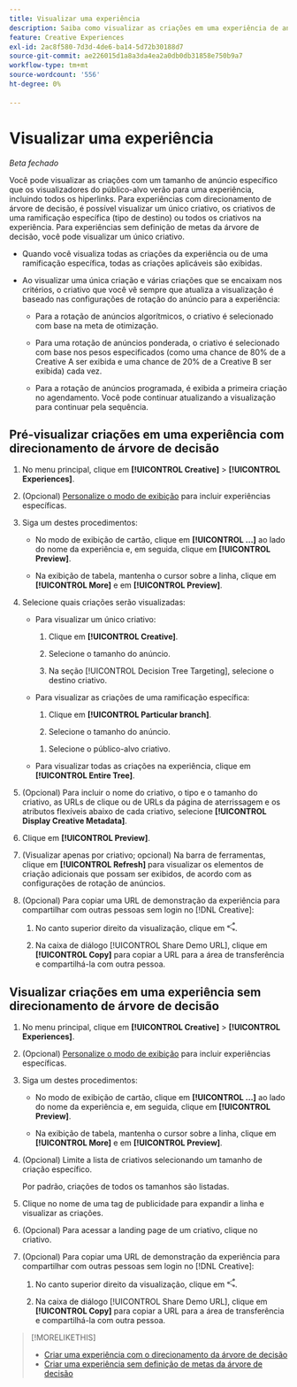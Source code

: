 ```yaml
---
title: Visualizar uma experiência
description: Saiba como visualizar as criações em uma experiência de anúncio.
feature: Creative Experiences
exl-id: 2ac8f580-7d3d-4de6-ba14-5d72b30188d7
source-git-commit: ae226015d1a8a3da4ea2a0db0db31858e750b9a7
workflow-type: tm+mt
source-wordcount: '556'
ht-degree: 0%

---
```


# Visualizar uma experiência

*Beta fechado*

Você pode visualizar as criações com um tamanho de anúncio específico que os visualizadores do público-alvo verão para uma experiência, incluindo todos os hiperlinks. Para experiências com direcionamento de árvore de decisão, é possível visualizar um único criativo, os criativos de uma ramificação específica (tipo de destino) ou todos os criativos na experiência. Para experiências sem definição de metas da árvore de decisão, você pode visualizar um único criativo. <!-- verify -->

* Quando você visualiza todas as criações da experiência ou de uma ramificação específica, todas as criações aplicáveis são exibidas.

* Ao visualizar uma única criação e várias criações que se encaixam nos critérios, o criativo que você vê sempre que atualiza a visualização é baseado nas configurações de rotação do anúncio para a experiência:

   * Para a rotação de anúncios algorítmicos, o criativo é selecionado com base na meta de otimização.

   * Para uma rotação de anúncios ponderada, o criativo é selecionado com base nos pesos especificados (como uma chance de 80% de a Creative A ser exibida e uma chance de 20% de a Creative B ser exibida) cada vez.

   * Para a rotação de anúncios programada, é exibida a primeira criação no agendamento. Você pode continuar atualizando a visualização para continuar pela sequência.<!-- Refresh isn't there as of 2/3 -->

## Pré-visualizar criações em uma experiência com direcionamento de árvore de decisão

1. No menu principal, clique em **[!UICONTROL Creative]** > **[!UICONTROL Experiences]**.

1. (Opcional) [Personalize o modo de exibição](/help/creative/introduction/customize-data-views.md) para incluir experiências específicas.

1. Siga um destes procedimentos:

   * No modo de exibição de cartão, clique em **[!UICONTROL ...]** ao lado do nome da experiência e, em seguida, clique em **[!UICONTROL Preview]**.

   * Na exibição de tabela, mantenha o cursor sobre a linha, clique em **[!UICONTROL More]** e em **[!UICONTROL Preview]**.

1. Selecione quais criações serão visualizadas:

   * Para visualizar um único criativo:

      1. Clique em **[!UICONTROL Creative]**.

      1. Selecione o tamanho do anúncio.

      1. Na seção [!UICONTROL Decision Tree Targeting], selecione o destino criativo.

   * Para visualizar as criações de uma ramificação específica:

      1. Clique em **[!UICONTROL Particular branch]**.

      1. Selecione o tamanho do anúncio.

     <!-- I don't see this as of 2/3:
     1. Select whether to group the creatives by Rotation Type or Ad Size.
     -->

      1. Selecione o público-alvo criativo.

   * Para visualizar todas as criações na experiência, clique em **[!UICONTROL Entire Tree]**.

     <!-- I don't see this as of 2/3:
     1. Click **[!UICONTROL Entire Tree]**.
     1. Select the ad size.
     1. Select whether to group the creatives by Rotation Type or Ad Size.
     -->

1. (Opcional) Para incluir o nome do criativo, o tipo e o tamanho do criativo, as URLs de clique ou de URLs da página de aterrissagem e os atributos flexíveis abaixo de cada criativo, selecione **[!UICONTROL Display Creative Metadata]**.

1. Clique em **[!UICONTROL Preview]**.

1. (Visualizar apenas por criativo; opcional) Na barra de ferramentas, clique em **[!UICONTROL Refresh]** para visualizar os elementos de criação adicionais que possam ser exibidos, de acordo com as configurações de rotação de anúncios.<!-- I don't see this as of 2/3 -->

1. (Opcional) Para copiar uma URL de demonstração da experiência para compartilhar com outras pessoas sem login no [!DNL Creative]:

   1. No canto superior direito da visualização, clique em ![Compartilhar](/help/creative/assets/share.png "Compartilhar").

   1. Na caixa de diálogo [!UICONTROL Share Demo URL], clique em **[!UICONTROL Copy]** para copiar a URL para a área de transferência e compartilhá-la com outra pessoa.

## Visualizar criações em uma experiência sem direcionamento de árvore de decisão

1. No menu principal, clique em **[!UICONTROL Creative]** > **[!UICONTROL Experiences]**.

1. (Opcional) [Personalize o modo de exibição](/help/creative/introduction/customize-data-views.md) para incluir experiências específicas.

1. Siga um destes procedimentos:

   * No modo de exibição de cartão, clique em **[!UICONTROL ...]** ao lado do nome da experiência e, em seguida, clique em **[!UICONTROL Preview]**.

   * Na exibição de tabela, mantenha o cursor sobre a linha, clique em **[!UICONTROL More]** e em **[!UICONTROL Preview]**.

1. (Opcional) Limite a lista de criativos selecionando um tamanho de criação específico.

   Por padrão, criações de todos os tamanhos são listadas.

1. Clique no nome de uma tag de publicidade para expandir a linha e visualizar as criações.

1. (Opcional) Para acessar a landing page de um criativo, clique no criativo.

   <!-- Verify:  Will the creative click be tracked like a regular ad click but not linked to a publisher and placement? Explain effect/consequences. -->

1. (Opcional) Para copiar uma URL de demonstração da experiência para compartilhar com outras pessoas sem login no [!DNL Creative]:

   1. No canto superior direito da visualização, clique em ![Compartilhar](/help/creative/assets/share.png "Compartilhar").

   1. Na caixa de diálogo [!UICONTROL Share Demo URL], clique em **[!UICONTROL Copy]** para copiar a URL para a área de transferência e compartilhá-la com outra pessoa.

>[!MORELIKETHIS]
>
>* [Criar uma experiência com o direcionamento da árvore de decisão](experience-create-targeting.md)
>* [Criar uma experiência sem definição de metas da árvore de decisão](/help/creative/experiences/experience-create-no-targeting.md)

